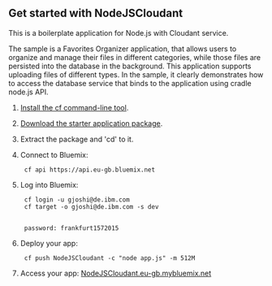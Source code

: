 Get started with NodeJSCloudant
-------------------------------------
This is a boilerplate application for Node.js with Cloudant service.

The sample is a Favorites Organizer application, that allows users to organize and manage their files in different categories, while those files are persisted into the database in the background. This application supports uploading files of different types. In the sample, it clearly demonstrates how to access the database service that binds to the application using cradle node.js API.

1. [Install the cf command-line tool](https://www.eu-gb.bluemix.net/docs/#starters/buildingweb.html#install_cf).
2. [Download the starter application package](https://console-classic-20150717-102441.eu-gb.bluemix.net:443/rest/../rest/apps/23f185dc-0f7d-4396-ad2b-5a353492f64d/starter-download).
3. Extract the package and 'cd' to it.
4. Connect to Bluemix:

		cf api https://api.eu-gb.bluemix.net

5. Log into Bluemix:

		cf login -u gjoshi@de.ibm.com
		cf target -o gjoshi@de.ibm.com -s dev
		
		
		password: frankfurt1572015
6. Deploy your app:

		cf push NodeJSCloudant -c "node app.js" -m 512M

7. Access your app: [NodeJSCloudant.eu-gb.mybluemix.net](http://NodeJSCloudant.eu-gb.mybluemix.net)
